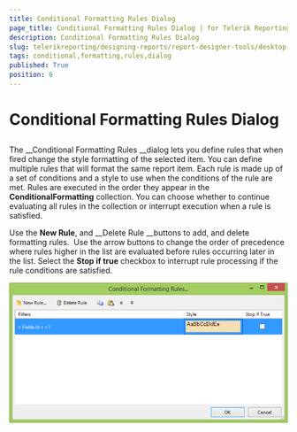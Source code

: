 ```yaml
---
title: Conditional Formatting Rules Dialog
page_title: Conditional Formatting Rules Dialog | for Telerik Reporting Documentation
description: Conditional Formatting Rules Dialog
slug: telerikreporting/designing-reports/report-designer-tools/desktop-designers/tools/conditional-formatting-rules-dialog
tags: conditional,formatting,rules,dialog
published: True
position: 6
---
```


# Conditional Formatting Rules Dialog



## 

The __Conditional Formatting Rules __dialog lets you define rules that when fired change the style formatting of the selected item.              You can define multiple rules that will format the same report item. Each rule is made up of a set of conditions and a style to use when the conditions of the rule are met.              Rules are executed in the order they appear in the __ConditionalFormatting__ collection.              You can choose whether to continue evaluating all rules in the collection or interrupt execution when a rule is satisfied.            

Use the __New Rule__, and __Delete Rule __buttons to add, and delete formatting rules.               Use the arrow buttons to change the order of precedence where rules higher in the list are evaluated before rules occurring later in the list.              Select the __Stop if true__ checkbox to interrupt rule processing if the rule conditions are satisfied.           

  
  ![Conditional Formatting Rules Dialog](images/ConditionalFormattingRulesDialog.png)
